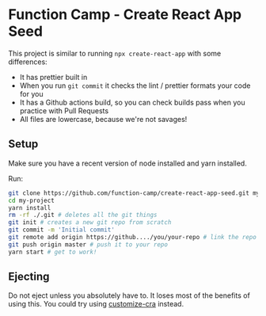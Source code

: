 
# Function Camp - Create React App Seed

This project is similar to running `npx create-react-app` with some differences:

- It has prettier built in
- When you run `git commit` it checks the lint / prettier formats your code for you
- It has a Github actions build, so you can check builds pass when you practice with Pull Requests
- All files are lowercase, because we're not savages!

## Setup

Make sure you have a recent version of node installed and yarn installed.

Run:

```bash
git clone https://github.com/function-camp/create-react-app-seed.git my-project
cd my-project
yarn install
rm -rf ./.git # deletes all the git things
git init # creates a new git repo from scratch
git commit -m 'Initial commit'
git remote add origin https://github..../you/your-repo # link the repo to your github repo
git push origin master # push it to your repo
yarn start # get to work!
```

## Ejecting

Do not eject unless you absolutely have to. It loses most of the benefits of using this. You could try using [customize-cra](https://github.com/arackaf/customize-cra) instead.
